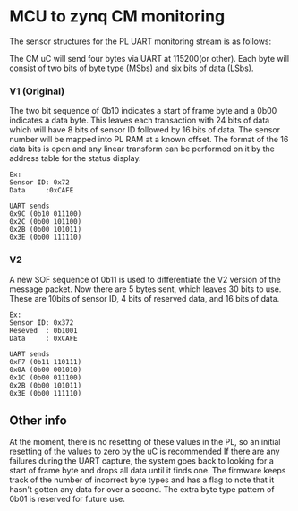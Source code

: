 # MCU to zynq CM monitoring

The sensor structures for the PL UART monitoring stream is as follows:

The CM uC will send four bytes via UART at 115200(or other).
Each byte will consist of two bits of byte type (MSbs) and six bits of data (LSbs).

### V1 (Original)
The two bit sequence of 0b10 indicates a start of frame byte and a 0b00 indicates a data byte.
This leaves each transaction with 24 bits of data which will have 8 bits of sensor ID followed by 16 bits of data.
The sensor number will be mapped into PL RAM at a known offset.
The format of the 16 data bits is open and any linear transform can be performed on it by the address table for the status display.

```
Ex:
Sensor ID: 0x72
Data     :0xCAFE

UART sends
0x9C (0b10 011100)
0x2C (0b00 101100)
0x2B (0b00 101011)
0x3E (0b00 111110)
```


### V2
A new SOF sequence of 0b11 is used to differentiate the V2 version of the message packet.
Now there are 5 bytes sent, which leaves 30 bits to use.
These are 10bits of sensor ID, 4 bits of reserved data, and 16 bits of data.

```
Ex:
Sensor ID: 0x372
Reseved  : 0b1001
Data     : 0xCAFE

UART sends
0xF7 (0b11 110111)
0x0A (0b00 001010)
0x1C (0b00 011100)
0x2B (0b00 101011)
0x3E (0b00 111110)
```


## Other info

At the moment, there is no resetting of these values in the PL, so an initial resetting of the values to zero by the uC is recommended
If there are any failures during the UART capture, the system goes back to looking for a start of frame byte and drops all data until it finds one.
The firmware keeps track of the number of incorrect byte types and has a flag to note that it hasn't gotten any data for over a second.
The extra byte type pattern of 0b01 is reserved for future use.
